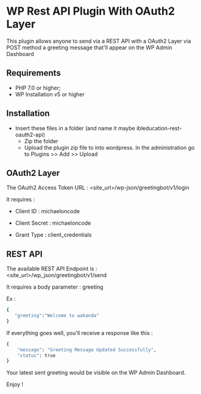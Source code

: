 WP Rest API Plugin With OAuth2 Layer
========================

This plugin allows anyone to send via a REST API with a 
OAuth2 Layer via POST method a greeting message that'll appear on the 
WP Admin Dashboard

Requirements
------------

  * PHP 7.0 or higher;
  * WP Installation v5 or higher

Installation
------------

* Insert these files in a folder (and name it maybe ibleducation-rest-oauth2-api)
  * Zip the folder
  * Upload the plugin zip file to into wordpress. In the administration go to 
  Plugins >> Add >> Upload 

OAuth2 Layer
-----

The OAuth2 Access Token URL : <site_url>/wp-json/greetingbot/v1/login

It requires : 

* Client ID : michaeloncode

* Client Secret : michaeloncode

* Grant Type : client_credentials

REST API
-----
The available REST API Endpoint is : <site_url>/wp_json/greetingbot/v1/send

It requires a body parameter : greeting

Ex :

```bash
{
   "greeting":"Welcome to wakanda"
}
```

If everything goes well, you'll receive a response like this :

```bash
{
    "message": "Greeting Message Updated Successfully",
    "status": true
}
```

Your latest sent greeting would be visible on 
the WP Admin Dashboard.

Enjoy !


